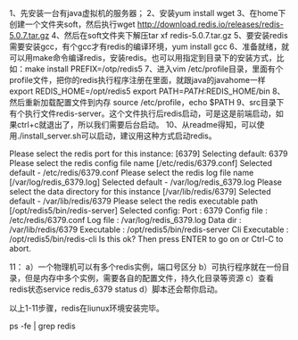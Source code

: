 1、先安装一台有java虚拟机的服务器；
2、安装yum install wget
3、在home下创建一个文件夹soft，然后执行wget http://download.redis.io/releases/redis-5.0.7.tar.gz
4、然后在soft文件夹下解压tar xf redis-5.0.7.tar.gz
5、要安装redis需要安装gcc，有个gcc才有redis的编译环境，yum install gcc
6、准备就绪，就可以用make命令编译redis，安装redis。也可以用指定到目录下的安装方式，比如：make install PREFIX=/otp/redis5
7、进入vim /etc/profile目录，里面有个profile文件，把你的redis执行程序注册在里面，就跟java的javahome一样
export REDIS_HOME=/opt/redis5
export PATH=$PATH:$REDIS_HOME/bin
8、然后重新加载配置文件到内存 source /etc/profile，echo $PATH
9、src目录下有个执行文件redis-server。这个文件执行后redis启动，可是这是前端启动，如果ctrl+c就退出了，所以我们需要后台启动。
10、从readme得知，可以使用./install_server.sh可以启动，建议用这种方式启动redis。

Please select the redis port for this instance: [6379] 
Selecting default: 6379
Please select the redis config file name [/etc/redis/6379.conf] 
Selected default - /etc/redis/6379.conf
Please select the redis log file name [/var/log/redis_6379.log] 
Selected default - /var/log/redis_6379.log
Please select the data directory for this instance [/var/lib/redis/6379] 
Selected default - /var/lib/redis/6379
Please select the redis executable path [/opt/redis5/bin/redis-server] 
Selected config:
Port           : 6379
Config file    : /etc/redis/6379.conf
Log file       : /var/log/redis_6379.log
Data dir       : /var/lib/redis/6379
Executable     : /opt/redis5/bin/redis-server
Cli Executable : /opt/redis5/bin/redis-cli
Is this ok? Then press ENTER to go on or Ctrl-C to abort.

11：
  a）一个物理机可以有多个redis实例，端口号区分
  b）可执行程序就在一份目录，但是内存中多个实例，需要各自的配置文件，持久化目录等资源
  c）查看redis状态service redis_6379 status
  d）脚本还会帮你启动。

以上1-11步骤，redis在liunux环境安装完毕。

ps -fe | grep redis
